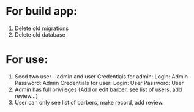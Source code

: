 # For build app:
  1. Delete old migrations
  2. Delete old database
# For use:
  1. Seed two user - admin and user
      Credentials for admin:
        Login: Admin
        Password: Admin
      Credentials for user:
        Login: User
        Password: User
  2. Admin has full privileges (Add or edit barber, see list of users, add review...)
  3. User can only see list of barbers, make record, add review.
